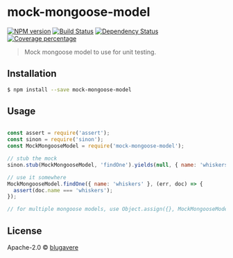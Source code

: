 # mock-mongoose-model
[![NPM version][npm-image]][npm-url] 
[![Build Status][travis-image]][travis-url] 
[![Dependency Status][daviddm-image]][daviddm-url] 
[![Coverage percentage][coveralls-image]][coveralls-url]

> Mock mongoose model to use for unit testing.

## Installation

```sh
$ npm install --save mock-mongoose-model
```

## Usage

```js

const assert = require('assert');
const sinon = require('sinon');
const MockMongooseModel = require('mock-mongoose-model');

// stub the mock
sinon.stub(MockMongooseModel, 'findOne').yields(null, { name: 'whiskers' });

// use it somewhere
MockMongooseModel.findOne({ name: 'whiskers' }, (err, doc) => {
  assert(doc.name === 'whiskers');
});

// for multiple mongoose models, use Object.assign({}, MockMongooseModel);

```

## License

Apache-2.0 © [blugavere](http://benlugavere.com)


[npm-image]: https://badge.fury.io/js/mock-mongoose-model.svg
[npm-url]: https://npmjs.org/package/mock-mongoose-model
[travis-image]: https://travis-ci.org/blugavere/mock-mongoose-model.svg?branch=master
[travis-url]: https://travis-ci.org/blugavere/mock-mongoose-model
[daviddm-image]: https://david-dm.org/blugavere/mock-mongoose-model.svg?theme=shields.io
[daviddm-url]: https://david-dm.org/blugavere/mock-mongoose-model
[coveralls-image]: https://coveralls.io/repos/blugavere/mock-mongoose-model/badge.svg
[coveralls-url]: https://coveralls.io/r/blugavere/mock-mongoose-model

